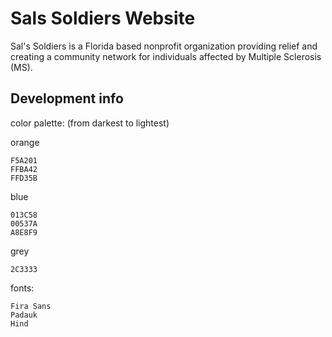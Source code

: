 # Sals Soldiers Website

Sal's Soldiers is a Florida based nonprofit organization providing relief and creating a community network for individuals affected by Multiple Sclerosis (MS).

## Development info

color palette:
(from darkest to lightest)

orange
```
F5A201
FFBA42
FFD35B
```
blue
```
013C58
00537A
A8E8F9
```
grey
```
2C3333
```



fonts:

```
Fira Sans
Padauk
Hind
```